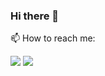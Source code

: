 ### Hi there 👋

<!--
**Rushabh2397/Rushabh2397** is a ✨ _special_ ✨ repository because its `README.md` (this file) appears on your GitHub profile.

Here are some ideas to get you started:

- 🔭 I’m currently working on ...
- 🌱 I’m currently learning ...
- 👯 I’m looking to collaborate on ...
- 🤔 I’m looking for help with ...
- 💬 Ask me about ...
- 📫 How to reach me: ...
- 😄 Pronouns: ...
- ⚡ Fun fact: ...
-->

📫 How to reach me:

<!--[<img src="https://img.icons8.com/nolan/64/resume.png"/>](https://kiranmate-portfolio.netlify.app/)-->
[<img src="https://img.icons8.com/nolan/64/linkedin.png"/>](https://www.linkedin.com/in/rushabh-sancheti-95660115a)
[<img src="https://img.icons8.com/nolan/64/twitter-squared.png"/>](https://https://twitter.com/Rushabh2397)

